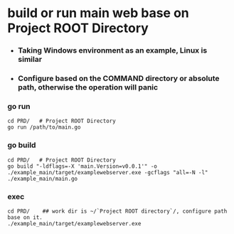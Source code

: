 # build or run main web base on Project ROOT Directory
- ### Taking Windows environment as an example, Linux is similar
- ### Configure based on the COMMAND directory or absolute path, otherwise the operation will panic

### go run
```shell
cd PRD/   # Project ROOT Directory
go run /path/to/main.go
```

### go build
```shell
cd PRD/   # Project ROOT Directory
go build "-ldflags=-X 'main.Version=v0.0.1'" -o ./example_main/target/examplewebserver.exe -gcflags "all=-N -l" ./example_main/main.go
```

### exec
```shell
cd PRD/    ## work dir is ~/`Project ROOT directory`/, configure path base on it.
./example_main/target/examplewebserver.exe
```